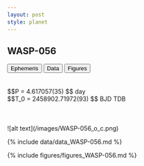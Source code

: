 ```yaml
---
layout: post
style: planet
---
```

<script src="../js/planets.js"></script>

## WASP-056

<!-- Tab links -->
<div class="tab">
<button class="tablinks" onclick="openCity(event, 'Ephemeris')">Ephemeris</button>
<button class="tablinks" onclick="openCity(event, 'Data')">Data</button>
<button class="tablinks" onclick="openCity(event, 'Figures')">Figures</button>
</div>

<!-- Tab content -->
<div id="Ephemeris" class="tabcontent" markdown="1">
<br/><br/>
$$P = 4.617057(35) $$ day <br/>
$$T_0 = 2458902.71972(93) $$ BJD TDB
<br/><br/>
<br/><br/>
![alt text](/images/WASP-056_o_c.png)
</div>


<div id="Data" class="tabcontent" markdown="1">

{% include data/data_WASP-056.md %}

</div>

<div id="Figures" class="tabcontent" markdown="1">
{% include figures/figures_WASP-056.md %}
</div>


<script src="../js/tabs.js"></script>


